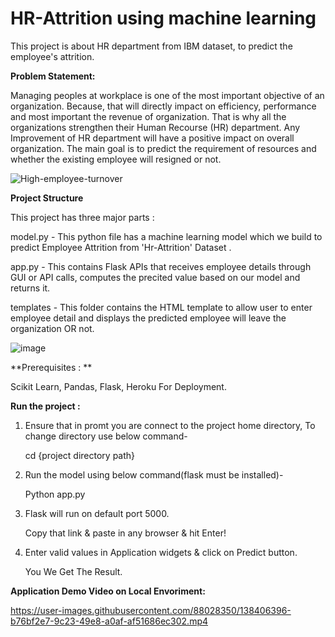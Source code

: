 # HR-Attrition using machine learning
This project is about HR department from IBM dataset, to predict the employee's attrition.

**Problem Statement:**

Managing peoples at workplace is one of the most important objective of an organization. Because, that will directly impact on efficiency, performance and most important the revenue of organization. That is why all the organizations strengthen their Human Recourse (HR) department. Any Improvement of HR department will have a positive impact on overall organization. 
The main goal is to predict the requirement of resources and whether the existing employee will resigned or not.

![High-employee-turnover](https://user-images.githubusercontent.com/88028350/141747011-645be726-2ba7-44e5-ae06-6e252559c354.jpg) 


**Project Structure**

This project has three major parts :

model.py - This python file has a machine learning model which we build to predict Employee Attrition from 'Hr-Attrition' Dataset .

app.py - This contains Flask APIs that receives employee details through GUI or API calls, computes the precited value based on our model and returns it.

templates - This folder contains the HTML template to allow user to enter employee detail and displays the predicted employee will leave the organization OR not.


![image](https://user-images.githubusercontent.com/88028350/142146277-9145b9b8-8afc-48ca-b04f-5215f36acc6d.png)

**Prerequisites : **

Scikit Learn, Pandas, Flask, Heroku For Deployment.

**Run the project :**

1. Ensure that in promt you are connect to the project home directory, To change directory
   use below command-
   
   cd {project directory path} 

2. Run the model using below command(flask must be installed)- 
   
   Python app.py

3. Flask will run on default port 5000.
   
   Copy that link & paste in any browser & hit Enter!

4. Enter valid values in Application widgets & click on Predict button.
   
   You We Get The Result.  

**Application Demo Video on Local Envoriment:**


https://user-images.githubusercontent.com/88028350/138406396-b76bf2e7-9c23-49e8-a0af-af51686ec302.mp4

